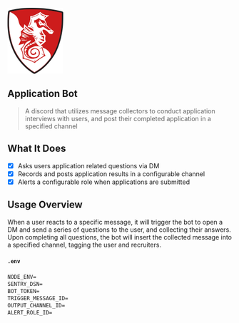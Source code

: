 ![Logo](docs/img/logo.png "Logo")

Application Bot
---

> A discord that utilizes message collectors to conduct application interviews with users,
> and post their completed application in a specified channel

What It Does
---

- [x] Asks users application related questions via DM
- [x] Records and posts application results in a configurable channel
- [x] Alerts a configurable role when applications are submitted
 
Usage Overview
---
 
When a user reacts to a specific message, it will trigger the bot to open a DM and send a series of
questions to the user, and collecting their answers. Upon completing all questions, the bot will insert
the collected message into a specified channel, tagging the user and recruiters.

#### `.env`

```
NODE_ENV=
SENTRY_DSN=
BOT_TOKEN=
TRIGGER_MESSAGE_ID=
OUTPUT_CHANNEL_ID=
ALERT_ROLE_ID=
```
